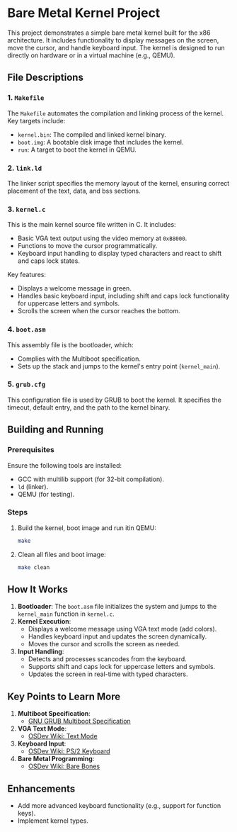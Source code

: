 # Bare Metal Kernel Project

This project demonstrates a simple bare metal kernel built for the x86 architecture. It includes functionality to display messages on the screen, move the cursor, and handle keyboard input. The kernel is designed to run directly on hardware or in a virtual machine (e.g., QEMU).

## File Descriptions

### 1. `Makefile`
The `Makefile` automates the compilation and linking process of the kernel. Key targets include:
- `kernel.bin`: The compiled and linked kernel binary.
- `boot.img`: A bootable disk image that includes the kernel.
- `run`: A target to boot the kernel in QEMU.

### 2. `link.ld`
The linker script specifies the memory layout of the kernel, ensuring correct placement of the text, data, and bss sections.

### 3. `kernel.c`
This is the main kernel source file written in C. It includes:
- Basic VGA text output using the video memory at `0xB8000`.
- Functions to move the cursor programmatically.
- Keyboard input handling to display typed characters and react to shift and caps lock states.

Key features:
- Displays a welcome message in green.
- Handles basic keyboard input, including shift and caps lock functionality for uppercase letters and symbols.
- Scrolls the screen when the cursor reaches the bottom.

### 4. `boot.asm`
This assembly file is the bootloader, which:
- Complies with the Multiboot specification.
- Sets up the stack and jumps to the kernel's entry point (`kernel_main`).

### 5. `grub.cfg`
This configuration file is used by GRUB to boot the kernel. It specifies the timeout, default entry, and the path to the kernel binary.


## Building and Running

### Prerequisites
Ensure the following tools are installed:
- GCC with multilib support (for 32-bit compilation).
- `ld` (linker).
- QEMU (for testing).

### Steps
1. Build the kernel, boot image and run itin QEMU:
   ```sh
   make
   ```
2. Clean all files and boot image:
   ```sh
   make clean
   ```

## How It Works
1. **Bootloader**: The `boot.asm` file initializes the system and jumps to the `kernel_main` function in `kernel.c`.
2. **Kernel Execution**:
   - Displays a welcome message using VGA text mode (add colors).
   - Handles keyboard input and updates the screen dynamically.
   - Moves the cursor and scrolls the screen as needed.
3. **Input Handling**:
   - Detects and processes scancodes from the keyboard.
   - Supports shift and caps lock for uppercase letters and symbols.
   - Updates the screen in real-time with typed characters.

## Key Points to Learn More
1. **Multiboot Specification**:
   - [GNU GRUB Multiboot Specification](https://www.gnu.org/software/grub/manual/multiboot/multiboot.html)
2. **VGA Text Mode**:
   - [OSDev Wiki: Text Mode](https://wiki.osdev.org/Text_Mode)
3. **Keyboard Input**:
   - [OSDev Wiki: PS/2 Keyboard](https://wiki.osdev.org/PS/2_Keyboard)
4. **Bare Metal Programming**:
   - [OSDev Wiki: Bare Bones](https://wiki.osdev.org/Bare_Bones)

## Enhancements
- Add more advanced keyboard functionality (e.g., support for function keys).
- Implement kernel types.

